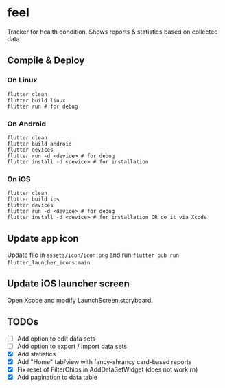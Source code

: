# feel

Tracker for health condition. Shows reports & statistics based on collected data.

## Compile & Deploy
### On Linux
```
flutter clean
flutter build linux
flutter run # for debug
```

### On Android
```
flutter clean
flutter build android
flutter devices
flutter run -d <device> # for debug
flutter install -d <device> # for installation
```

### On iOS
```
flutter clean
flutter build ios
flutter devices
flutter run -d <device> # for debug
flutter install -d <device> # for installation OR do it via Xcode
```

## Update app icon
Update file in `assets/icon/icon.png` and run `flutter pub run flutter_launcher_icons:main`.

## Update iOS launcher screen
Open Xcode and modify LaunchScreen.storyboard.

## TODOs
* [ ] Add option to edit data sets
* [ ] Add option to export / import data sets
* [x] Add statistics
* [x] Add "Home" tab/view with fancy-shrancy card-based reports
* [x] Fix reset of FilterChips in AddDataSetWidget (does not work rn)
* [x] Add pagination to data table